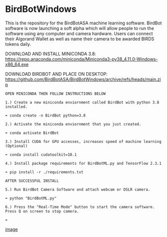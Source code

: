 # BirdBotWindows
This is the repository for the BirdBotASA machine learning software. BirdBot software is now launching a soft alpha which will allow people to run the software using any computer and camera hardware. Users can connect their Algorand Wallet as well as name their camera to be awarded BIRDS tokens daily.

DOWNLOAD AND INSTALL MINICONDA 3.8: https://repo.anaconda.com/miniconda/Miniconda3-py38_4.11.0-Windows-x86_64.exe

DOWNLOAD BIRDBOT AND PLACE ON DESKTOP: https://github.com/BirdBotASA/BirdBotWindows/archive/refs/heads/main.zip

```
OPEN MINICONDA THEN FOLLOW INSTRUCTIONS BELOW

1.) Create a new miniconda enviornment called BirdBot with python 3.8 installed.

➡ conda create -n BirdBot python=3.8

2.) Activate the miniconda enviornment that you just created.

➡ conda activate BirdBot

3.) Install CUDA for GPU accesses, increases speed of machine learning (Optional)

➡ conda install cudatoolkit=10.1

4.) Install package requirements for BirdBotML.py and TensorFlow 2.3.1

➡ pip install -r ./requirements.txt

AFTER SUCCESSFUL INSTALL

5.) Run BirdBot Camera Software and attach webcam or DSLR camera.

➡ python "BirdBotML.py"

6.) Press the "Real-Time Mode" button to start the camera software. Press Q on screen to stop camera.

➡ 
```

[image](https://user-images.githubusercontent.com/98153765/164117037-ed1b0ed4-93b2-4ae9-9a9c-9dc5feec9570.png)
